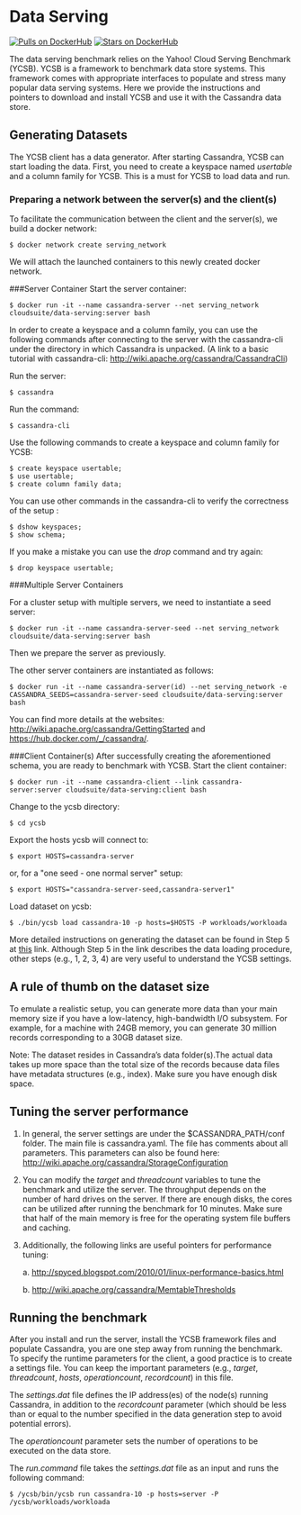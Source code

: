 # Data Serving

[![Pulls on DockerHub][dhpulls]][dhrepo]
[![Stars on DockerHub][dhstars]][dhrepo]

The data serving benchmark relies on the Yahoo! Cloud Serving Benchmark (YCSB). YCSB is a framework to benchmark data store systems. This framework comes with appropriate interfaces to populate and stress many popular data serving systems. Here we provide the instructions and pointers to download and install YCSB and use it with the Cassandra data store.

## Generating Datasets

The YCSB client has a data generator. After starting Cassandra, YCSB can start loading the data. First, you need to create a keyspace named *usertable* and a column family for YCSB. This is a must for YCSB to load data and run.

### Preparing a network between the server(s) and the client(s)

To facilitate the communication between the client and the server(s), we build a docker network:

    $ docker network create serving_network

We will attach the launched containers to this newly created docker network.

###Server Container
Start the server container:

    $ docker run -it --name cassandra-server --net serving_network cloudsuite/data-serving:server bash

In order to create a keyspace and a column family, you can use the following commands after connecting to the server with the cassandra-cli under the directory in which Cassandra is unpacked. (A link to a basic tutorial with cassandra-cli: http://wiki.apache.org/cassandra/CassandraCli)

Run the server:     
```
$ cassandra
```

Run the command:
```
$ cassandra-cli
```

Use the following commands to create a keyspace and column family for YCSB:
```
$ create keyspace usertable;
$ use usertable;
$ create column family data;
```

You can use other commands in the cassandra-cli to verify the correctness of the setup :

    $ dshow keyspaces;
    $ show schema;

If you make a mistake you can use the *drop* command and try again:

    $ drop keyspace usertable;

###Multiple Server Containers

For a cluster setup with multiple servers, we need to instantiate a seed server:

```
$ docker run -it --name cassandra-server-seed --net serving_network cloudsuite/data-serving:server bash
```

Then we prepare the server as previously.

The other server containers are instantiated as follows:

```
$ docker run -it --name cassandra-server(id) --net serving_network -e CASSANDRA_SEEDS=cassandra-server-seed cloudsuite/data-serving:server bash
```

You can find more details at the websites: http://wiki.apache.org/cassandra/GettingStarted and https://hub.docker.com/_/cassandra/.

###Client Container(s)
After successfully creating the aforementioned schema, you are ready to benchmark with YCSB.
Start the client container:

    $ docker run -it --name cassandra-client --link cassandra-server:server cloudsuite/data-serving:client bash

Change to the ycsb directory:
```
$ cd ycsb
```
Export the hosts ycsb will connect to:
```
$ export HOSTS=cassandra-server
```
or, for a "one seed - one normal server" setup:
```
$ export HOSTS="cassandra-server-seed,cassandra-server1"
```
Load dataset on ycsb:
```
$ ./bin/ycsb load cassandra-10 -p hosts=$HOSTS -P workloads/workloada
```

More detailed instructions on generating the dataset can be found in Step 5 at [this](http://github.com/brianfrankcooper/YCSB/wiki/Running-a-Workload) link. Although Step 5 in the link describes the data loading procedure, other steps (e.g., 1, 2, 3, 4) are very useful to understand the YCSB settings.

A rule of thumb on the dataset size
-----------------------------------
To emulate a realistic setup, you can generate more data than your main memory size if you have a low-latency, high-bandwidth I/O subsystem. For example, for a machine with 24GB memory, you can generate 30 million records corresponding to a 30GB dataset size.

Note: The dataset resides in Cassandra’s data folder(s).The actual data takes up more space than the total size of the records because data files have metadata structures (e.g., index). Make sure you have enough disk space.

Tuning the server performance
-----------------------------
1. In general, the server settings are under the $CASSANDRA_PATH/conf folder. The main file is cassandra.yaml. The file has comments about all parameters. This parameters can also be found here: http://wiki.apache.org/cassandra/StorageConfiguration
2. You can modify the *target* and *threadcount* variables to tune the benchmark and utilize the server. The throughput depends on the number of hard drives on the server. If there are enough disks, the cores can be utilized after running the benchmark for 10 minutes. Make sure that half of the main memory is free for the operating system file buffers and caching.
3. Additionally, the following links are useful pointers for performance tuning:

	a. http://spyced.blogspot.com/2010/01/linux-performance-basics.html

	b. http://wiki.apache.org/cassandra/MemtableThresholds

Running the benchmark
---------------------
After you install and run the server, install the YCSB framework files and populate Cassandra, you are one step away from running the benchmark. To specify the runtime parameters for the client, a good practice is to create a settings file. You can keep the important parameters (e.g., *target*, *threadcount*, *hosts*, *operationcount*, *recordcount*) in this file.

The *settings.dat* file defines the IP address(es) of the node(s) running Cassandra, in addition to the *recordcount* parameter (which should be less than or equal to the number specified in the data generation step to avoid potential errors).

The *operationcount* parameter sets the number of operations to be executed on the data store.

The *run.command* file takes the *settings.dat* file as an input and runs the following command:

    $ /ycsb/bin/ycsb run cassandra-10 -p hosts=server -P /ycsb/workloads/workloada

[dhrepo]: https://hub.docker.com/r/cloudsuite/data-serving/ "DockerHub Page"
[dhpulls]: https://img.shields.io/docker/pulls/cloudsuite/data-serving.svg "Go to DockerHub Page"
[dhstars]: https://img.shields.io/docker/stars/cloudsuite/data-serving.svg "Go to DockerHub Page"
